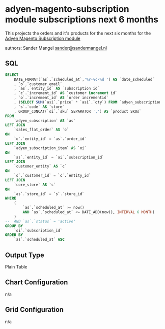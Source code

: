 # adyen-magento-subscription module subscriptions next 6 months

This projects the orders and it's products for the next six months for the 
[Adyen Magento Subscription module](https://github.com/Adyen/adyen-magento-subscription)

authors: 
Sander Mangel [sander@sandermangel.nl](mailto:sander@sandermangel.nl)

## SQL
```sql
SELECT
	DATE_FORMAT(`as`.`scheduled_at`,'%Y-%c-%d ') AS `date_scheduled`
	, `o`.`customer_email`
	, `as`.`entity_id` AS `subscription id`
	, `c`.`increment_id` AS `customer increment id`
	, `o`.`increment_id` AS `order incrementid`
	, (SELECT SUM(`asi`.`price` * `asi`.`qty`) FROM `adyen_subscription_item` AS `asi` WHERE `asi`.`subscription_id` = `as`.`entity_id`) AS `subtotal_ex_vat`
	, `s`.`code` AS `store`
	, GROUP_CONCAT(`oi`.`sku` SEPARATOR ',') AS `product SKUs`
FROM 
	`adyen_subscription` AS `as`
LEFT JOIN
	`sales_flat_order` AS `o`
ON
	`o`.`entity_id` = `as`.`order_id`
LEFT JOIN
	`adyen_subscription_item` AS `oi`
ON
	`as`.`entity_id` = `oi`.`subscription_id`
LEFT JOIN
	`customer_entity` AS `c`
ON
	`o`.`customer_id` = `c`.`entity_id`
LEFT JOIN
	`core_store` AS `s`
ON
	`as`.`store_id` = `s`.`store_id`
WHERE
	(
		`as`.`scheduled_at` >= now()
		AND `as`.`scheduled_at` <= DATE_ADD(now(), INTERVAL 6 MONTH)
	) 
-- 	AND `as`.`status` = 'active'
GROUP BY 
	`oi`.`subscription_id`
ORDER BY 
	`as`.`scheduled_at` ASC
```

## Output Type
Plain Table

## Chart Configuration
n/a

## Grid Configuration
n/a
